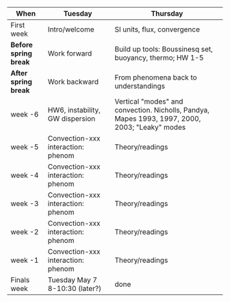 | When | Tuesday  | Thursday  |
|---|------------- | ------------- |
| First week| Intro/welcome | SI units, flux, convergence  |
| **Before spring break** | Work forward | Build up tools: Boussinesq set, buoyancy, thermo; HW 1-5  |
| **After spring break** | Work backward | From phenomena back to understandings |
| week -6 | HW6, instability, GW dispersion | Vertical "modes" and convection. Nicholls, Pandya, Mapes 1993, 1997, 2000, 2003; "Leaky" modes | 
| week -5 | Convection-xxx interaction: phenom | Theory/readings | 
| week -4 | Convection-xxx interaction: phenom | Theory/readings | 
| week -3 | Convection-xxx interaction: phenom | Theory/readings | 
| week -2 | Convection-xxx interaction: phenom | Theory/readings | 
| week -1 | Convection-xxx interaction: phenom | Theory/readings | 
| Finals week| Tuesday May 7 8-10:30 (later?) |done|
